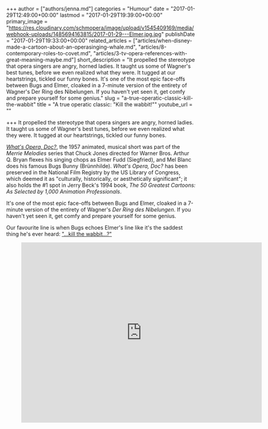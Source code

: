 +++
author = ["authors/jenna.md"]
categories = "Humour"
date = "2017-01-29T12:49:00+00:00"
lastmod = "2017-01-29T19:39:00+00:00"
primary_image = "https://res.cloudinary.com/schmopera/image/upload/v1545409169/media/webhook-uploads/1485694163815/2017-01-29---Elmer.jpg.jpg"
publishDate = "2017-01-29T19:33:00+00:00"
related_articles = ["articles/when-disney-made-a-cartoon-about-an-operasinging-whale.md", "articles/8-contemporary-roles-to-covet.md", "articles/3-tv-opera-references-with-great-meaning-maybe.md"]
short_description = "It propelled the stereotype that opera singers are angry, horned ladies. It taught us some of Wagner's best tunes, before we even realized what they were. It tugged at our heartstrings, tickled our funny bones. It's one of the most epic face-offs between Bugs and Elmer, cloaked in a 7-minute version of the entirety of Wagner's Der Ring des Nibelungen. If you haven't yet seen it, get comfy and prepare yourself for some genius."
slug = "a-true-operatic-classic-kill-the-wabbit"
title = "A true operatic classic: \"Kill the wabbit!\""
youtube_url = ""

+++
It propelled the stereotype that opera singers are angry, horned ladies. It taught us some of Wagner's best tunes, before we even realized what they were. It tugged at our heartstrings, tickled our funny bones.

[_What's Opera, Doc?_](http://store.schmopera.com/collections/womens-t-shirts/products/kill-the-wabbit-womens-t-shirt), the 1957 animated, musical short was part of the _Merrie Melodies_ series that Chuck Jones directed for Warner Bros. Arthur Q. Bryan flexes his singing chops as Elmer Fudd (Siegfried), and Mel Blanc does his famous Bugs Bunny (Brünnhilde). _What's Opera, Doc?_ has been preserved in the National Film Registry by the US Library of Congress, which deemed it as "culturally, historically, or aesthetically significant"; it also holds the #1 spot in Jerry Beck's 1994 book, _The 50 Greatest Cartoons: As Selected by 1,000 Animation Professionals_.

It's one of the most epic face-offs between Bugs and Elmer, cloaked in a 7-minute version of the entirety of Wagner's _Der Ring des Nibelungen_. If you haven't yet seen it, get comfy and prepare yourself for some genius.

Our favourite line is when Bugs echoes Elmer's line like it's the saddest thing he's ever heard: ["...kill the wabbit...?"](http://store.schmopera.com/collections/womens-t-shirts/products/kill-the-wabbit-womens-t-shirt)

<figure data-type="video"><iframe src="https://player.vimeo.com/video/115773980" width="640" height="480" frameborder="0" allow="autoplay; fullscreen" allowfullscreen></iframe>

</figure>